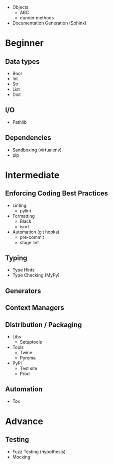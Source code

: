 * Objects
	* ABC
	* dunder methods
* Documentation Generation (Sphinx)
# Beginner

## Data types
* Bool
* Int
* Str
* List
* Dict

## I/O
* Pathlib

## Dependencies
* Sandboxing (virtualenv)
* pip

# Intermediate
## Enforcing Coding Best Practices
* Linting
	* pylint
* Formatting
	* Black
	* isort
* Automation (git hooks)
	* pre-commit
	* stage lint

## Typing
* Type Hints
* Type Checking (MyPy)

## Generators

## Context Managers

## Distribution / Packaging
* Libs
	* Setuptools
* Tools
	* Twine
	* Pyroma
* PyPI
	* Test site
	* Prod

## Automation
* Tox


# Advance
## Testing
* Fuzz Testing (hypothesis)
* Mocking 
<!--stackedit_data:
eyJoaXN0b3J5IjpbLTIwNDUzMjQ3NzAsMTA3NDk1MDk4MiwtMT
gyMzYwODA5NV19
-->